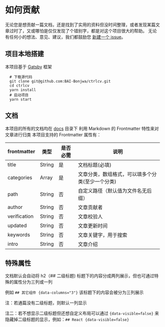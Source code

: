 # 如何贡献

无论您是想贡献一篇文档，还是找到了实用的资料但没时间整理，或者发现某篇文章过时了，又或哪怕是仅仅发现了个错别字，都是对这个项目很大的帮助。
无论有任何小的想法、意见、建议，我们都鼓励您 [新建一个 issue](https://github.com/BAI-Bonjwa/ctrlcv/issues/new)。

## 项目本地搭建

本项目基于 [Gatsby](https://www.gatsbyjs.com/) 框架

```shell
  # 下载源代码
  git clone git@github.com:BAI-Bonjwa/ctrlcv.git
  cd ctrlcv
  yarn install
  # 启动项目
  yarn start
```

## 文档

本项目的所有的文档均在 [docs](https://github.com/BAI-Bonjwa/ctrlcv/tree/main/docs) 目录下
利用 Markdown 的 Frontmatter 特性来对文章进行归类
本项目支持的 Frontmatter 属性有：

| frontmatter  | 类型   | 是否必需 | 说明                                             |
| ------------ | ------ | -------- | ------------------------------------------------ |
| title        | String | 是       | 文档标题(必填)                                   |
| categories   | Array  | 是       | 文章分类，数组格式，可以填多个分类(至少一个分类) |
| path         | String | 否       | 自定义路径（默认值为文件名无后缀）               |
| author       | String | 否       | 文章贡献者                                       |
| verification | String | 否       | 文章校验人                                       |
| updated      | String | 否       | 文章更新时间                                     |
| keywords     | String | 否       | 文章关键字，用于搜索                             |
| intro        | String | 否       | 文章介绍                                         |

## 特殊属性

文档默认会自动将 h2（## 二级标题) 标题下的内容分成两列展示，但也可通过特殊的属性分为三列或一列

例如
`## 其它组件 {data-columns="3"}` 该标题下的内容会被分为三列展示

注：若通篇没有二级标题，则默认一列显示

注二：若不想显示二级标题但还想自定义布局可以通过 `{data-visible=false}` 来隐藏掉二级标题的显示，例如：`## React {data-visible=false}`
